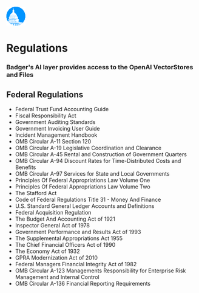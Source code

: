![](https://github.com/is-leeroy-jenkins/Badger/blob/master/Resources/Assets/GitHubImages/congress.png) 

# Regulations
### Badger's AI layer provides access to the OpenAI VectorStores and Files

## Federal Regulations
 

- Federal Trust Fund Accounting Guide
- Fiscal Responsibility Act
- Government Auditing Standards
- Government Invoicing User Guide
- Incident Management Handbook
- OMB Circular A-11 Section 120
- OMB Circular A-19 Legislative Coordination and Clearance
- OMB Circular A-45 Rental and Construction of Government Quarters
- OMB Circular A-94 Discount Rates for Time-Distributed Costs and Benefits
- OMB Circular A-97 Services for State and Local Governments
- Principles Of Federal Appropriations Law Volume One
- Principles Of Federal Appropriations Law Volume Two
- The Stafford Act
- Code of Federal Regulations Title 31 - Money And Finance
- U.S. Standard General Ledger Accounts and Definitions
- Federal Acquisition Regulation
- The Budget And Accounting Act of 1921
- Inspector General Act of 1978
- Government Performance and Results Act of 1993
- The Supplemental Appropriations Act 1955
- The Chief Financial Officers Act of 1990
- The Economy Act of 1932
- GPRA Modernization Act of 2010
- Federal Managers Financial Integrity Act of 1982
- OMB Circular A-123 Managements Responsibility for Enterprise Risk Management and Internal Control
- OMB Circular A-136 Financial Reporting Requirements
